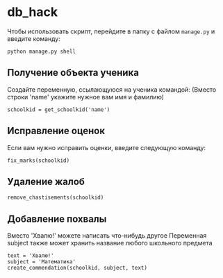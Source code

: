 # db_hack

Чтобы использовать скрипт, перейдите в папку с файлом `manage.py` и введите команду:
```
python manage.py shell
```

## Получение объекта ученика
Создайте переменную, ссылающуюся на ученика командой:
(Вместо строки 'name' укажите нужное вам имя и фамилию)
```
schoolkid = get_schoolkid('name')
```

## Исправление оценок
Если вам нужно исправить оценки, введите следующую команду:
```
fix_marks(schoolkid)
```

## Удаление жалоб
```
remove_chastisements(schoolkid)
```
## Добавление похвалы
Вместо 'Хвалю!' можете написать что-нибудь другое
Переменная subject также может хранить название любого школьного предмета
```
text = 'Хвалю!'
subject = 'Математика'
create_commendation(schoolkid, subject, text)
```
